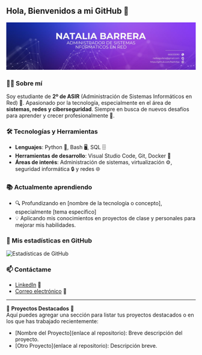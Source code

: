 ## Hola, Bienvenidos a mi GitHub 👋

![iamgen](img/portadagithub.jpg)


### 👨‍💻 Sobre mí
Soy estudiante de **2º de ASIR** (Administración de Sistemas Informáticos en Red) 🚀. Apasionado por la tecnología, especialmente en el área de **sistemas, redes y ciberseguridad**. Siempre en busca de nuevos desafíos para aprender y crecer profesionalmente 🌱.

### 🛠️ Tecnologías y Herramientas
- **Lenguajes**: Python 🐍, Bash 🖥️, SQL 🗄️
- **Herramientas de desarrollo**: Visual Studio Code, Git, Docker 🐳
- **Áreas de interés**: Administración de sistemas, virtualización ⚙️, seguridad informática 🔒 y redes 🌐

### 📚 Actualmente aprendiendo
- 🔍 Profundizando en [nombre de la tecnología o concepto], especialmente [tema específico]
- 💡 Aplicando mis conocimientos en proyectos de clase y personales para mejorar mis habilidades.

### 🚀 Mis estadísticas en GitHub
![Estadísticas de GitHub](https://github-readme-stats.vercel.app/api?username=nathillas&show_icons=true&theme=radical)

### 📫 Contáctame
- [LinkedIn](https://www.linkedin.com/in/natalia-barrera-aguilera-870370295/) 💼
- [Correo electrónico](mailto:tuemail@dominio.com) 📧

---

🌟 **Proyectos Destacados** 🌟  
Aquí puedes agregar una sección para listar tus proyectos destacados o en los que has trabajado recientemente:

- [Nombre del Proyecto](enlace al repositorio): Breve descripción del proyecto.
- [Otro Proyecto](enlace al repositorio): Descripción breve.
